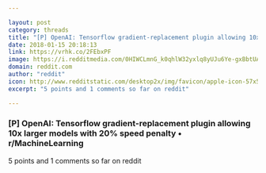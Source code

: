 ```yaml
---

layout: post
category: threads
title: "[P] OpenAI: Tensorflow gradient-replacement plugin allowing 10x larger models with 20% speed penalty"
date: 2018-01-15 20:18:13
link: https://vrhk.co/2FEbxPF
image: https://i.redditmedia.com/0HIWCLmnG_k0qhlW32yxlq8yUJu6Ye-gxBbtUAIapBM.jpg?w=320&s=05238027f117b0833382e8d949ffc7d4
domain: reddit.com
author: "reddit"
icon: http://www.redditstatic.com/desktop2x/img/favicon/apple-icon-57x57.png
excerpt: "5 points and 1 comments so far on reddit"

---
```


### [P] OpenAI: Tensorflow gradient-replacement plugin allowing 10x larger models with 20% speed penalty • r/MachineLearning

5 points and 1 comments so far on reddit